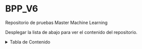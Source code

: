 # BPP_V6
Repositorio de pruebas Master Machine Learning

Desplegar la lista de abajo para ver el contenido del repositorio.
<details>
  <summary>Tabla de Contenido</summary>
  <ol>
    <li><a href="#usage">Actividad_1</a></li>
    <li><a href="#roadmap">Actividad_2</a></li>
    <li><a href="#contributing">Actividad_3</a></li>
    <li><a href="#license">Actividad_4</a></li>
   </ol>
</details>